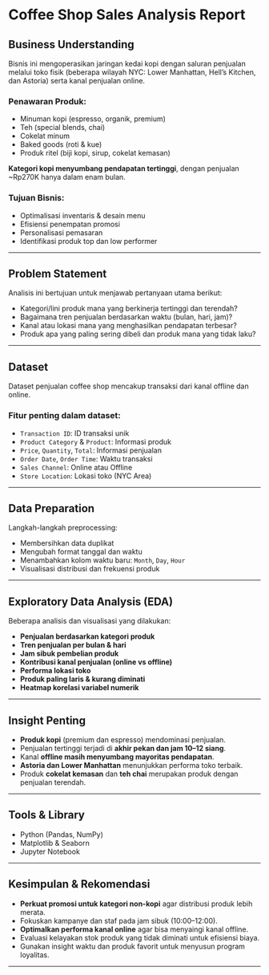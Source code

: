 # Coffee Shop Sales Analysis Report

## Business Understanding

Bisnis ini mengoperasikan jaringan kedai kopi dengan saluran penjualan melalui toko fisik (beberapa wilayah NYC: Lower Manhattan, Hell’s Kitchen, dan Astoria) serta kanal penjualan online.

### Penawaran Produk:
- Minuman kopi (espresso, organik, premium)
- Teh (special blends, chai)
- Cokelat minum
- Baked goods (roti & kue)
- Produk ritel (biji kopi, sirup, cokelat kemasan)

**Kategori kopi menyumbang pendapatan tertinggi**, dengan penjualan ~Rp270K hanya dalam enam bulan.

### Tujuan Bisnis:
- Optimalisasi inventaris & desain menu
- Efisiensi penempatan promosi
- Personalisasi pemasaran
- Identifikasi produk top dan low performer

---

## Problem Statement

Analisis ini bertujuan untuk menjawab pertanyaan utama berikut:

- Kategori/lini produk mana yang berkinerja tertinggi dan terendah?
- Bagaimana tren penjualan berdasarkan waktu (bulan, hari, jam)?
- Kanal atau lokasi mana yang menghasilkan pendapatan terbesar?
- Produk apa yang paling sering dibeli dan produk mana yang tidak laku?

---

## Dataset

Dataset penjualan coffee shop mencakup transaksi dari kanal offline dan online.

### Fitur penting dalam dataset:
- `Transaction ID`: ID transaksi unik
- `Product Category` & `Product`: Informasi produk
- `Price`, `Quantity`, `Total`: Informasi penjualan
- `Order Date`, `Order Time`: Waktu transaksi
- `Sales Channel`: Online atau Offline
- `Store Location`: Lokasi toko (NYC Area)

---

## Data Preparation

Langkah-langkah preprocessing:
- Membersihkan data duplikat
- Mengubah format tanggal dan waktu
- Menambahkan kolom waktu baru: `Month`, `Day`, `Hour`
- Visualisasi distribusi dan frekuensi produk

---

## Exploratory Data Analysis (EDA)

Beberapa analisis dan visualisasi yang dilakukan:

- **Penjualan berdasarkan kategori produk**
- **Tren penjualan per bulan & hari**
- **Jam sibuk pembelian produk**
- **Kontribusi kanal penjualan (online vs offline)**
- **Performa lokasi toko**
- **Produk paling laris & kurang diminati**
- **Heatmap korelasi variabel numerik**

---

## Insight Penting

- **Produk kopi** (premium dan espresso) mendominasi penjualan.
- Penjualan tertinggi terjadi di **akhir pekan dan jam 10–12 siang**.
- Kanal **offline masih menyumbang mayoritas pendapatan**.
- **Astoria dan Lower Manhattan** menunjukkan performa toko terbaik.
- Produk **cokelat kemasan** dan **teh chai** merupakan produk dengan penjualan terendah.

---

## Tools & Library

- Python (Pandas, NumPy)
- Matplotlib & Seaborn
- Jupyter Notebook

---

## Kesimpulan & Rekomendasi

- **Perkuat promosi untuk kategori non-kopi** agar distribusi produk lebih merata.
- Fokuskan kampanye dan staf pada jam sibuk (10:00–12:00).
- **Optimalkan performa kanal online** agar bisa menyaingi kanal offline.
- Evaluasi kelayakan stok produk yang tidak diminati untuk efisiensi biaya.
- Gunakan insight waktu dan produk favorit untuk menyusun program loyalitas.

---
